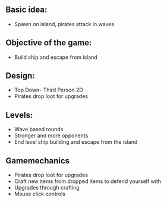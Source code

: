 ## Basic idea:
- Spawn on island, pirates attack in waves
## Objective of the game:
- Build ship and escape from island
## Design:
- Top Down- Third Person 2D
- Pirates drop loot for upgrades
## Levels:
- Wave based rounds
- Stronger and more opponents
- End level ship building and escape from the island
## Gamemechanics
- Pirates drop loot for upgrades
- Craft new items from dropped items to defend yourself with
- Upgrades through crafting
- Mouse click controls 
